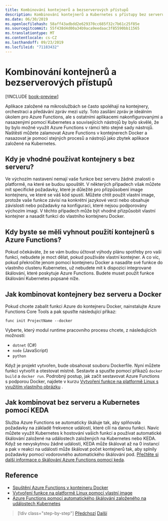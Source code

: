 ```yaml
---
title: Kombinování kontejnerů a bezserverových přístupů
description: Kombinování kontejnerů a Kubernetes s přístupy bez serveru
ms.date: 06/30/2019
ms.openlocfilehash: 58aff43adbdd2e629370cc685f32c7b61c25f85e
ms.sourcegitcommit: 55f438d4d00a34b9aca9eedaac3f85590bb11565
ms.translationtype: MT
ms.contentlocale: cs-CZ
ms.lasthandoff: 09/23/2019
ms.locfileid: "71183432"
---
```

# <a name="combining-containers-and-serverless-approaches"></a>Kombinování kontejnerů a bezserverových přístupů

[!INCLUDE [book-preview](../../../includes/book-preview.md)]

Aplikace založené na mikroslužbách se často spoléhají na kontejnery, orchestraci a předávání zpráv mezi uzly. Toto zasílání zpráv je ideálním úkolem pro Azure Functions, ale s ostatními aplikacemi nakonfigurovanými a nasazenými pomocí Kubernetes a souvisejících nástrojů by bylo skvělé, že by bylo možné využít Azure Functions v rámci této stejné sady nástrojů. Naštěstí můžete zalamovat Azure Functions v kontejnerech Docker a nasazovat je pomocí stejných procesů a nástrojů jako zbytek aplikace založené na Kubernetes.

## <a name="when-does-it-make-sense-to-use-containers-with-serverless"></a>Kdy je vhodné používat kontejnery s bez serveru?

Ve výchozím nastavení nemají vaše funkce bez serveru žádné znalosti o platformě, na které se budou spouštět. V některých případech však můžete mít specifické požadavky, které je důležité pro přizpůsobení image kontejneru, ve které se váš kód spustí. Můžete chtít použít vlastní image, protože vaše funkce závisí na konkrétní jazykové verzi nebo obsahuje závislosti nebo požadavky na konfiguraci, které nejsou podporovány výchozím imagí. V těchto případech může být vhodné přizpůsobit vlastní kontejner a nasadit funkci do vlastního kontejneru Docker.

## <a name="when-should-you-avoid-using-containers-with-azure-functions"></a>Kdy byste se měli vyhnout použití kontejnerů s Azure Functions?

Pokud očekáváte, že se vám budou účtovat výhody plánu spotřeby pro vaši funkci, nebudete je moct dělat, pokud používáte vlastní kontejner. A co víc, pokud překročíte jenom pomocí kontejneru Docker a nasadíte své funkce do vlastního clusteru Kubernetes, už nebudete mít k dispozici integrované škálování, které poskytuje Azure Functions. Budete muset použít funkce škálování Kubernetes popsané níže.

## <a name="how-to-combine-serverless-and-docker-containers"></a>Jak kombinovat kontejnery bez serveru a Docker

Pokud chcete zabalit funkci Azure do kontejneru Docker, nainstalujte Azure Functions Core Tools a pak spusťte následující příkaz:

```console
func init ProjectName --docker
```

Vyberte, který modul runtime pracovního procesu chcete, z následujících možností:

- `dotnet` (C#)
- `node` (JavaScript)
- `python`

Když je projekt vytvořen, bude obsahovat souboru Dockerfile. Nyní můžete funkci vytvořit a otestovat místně. Sestavte a spusťte pomocí příkazů `docker build` a `docker run`. Podrobný postup, jak začít sestavovat Azure Functions s podporou Docker, najdete v kurzu [Vytvoření funkce na platformě Linux s využitím vlastního obrázku](https://docs.microsoft.com/azure/azure-functions/functions-create-function-linux-custom-image) .

## <a name="how-to-combine-serverless-and-kubernetes-with-keda"></a>Jak kombinovat bez serveru a Kubernetes pomocí KEDA

Služba Azure Functions se automaticky škáluje tak, aby splňovala požadavky na základě frekvence událostí, které cílí na danou funkci. Navíc můžete využít Kubernetes k hostování vašich funkcí a používat automatické škálování založené na událostech založených na Kubernetes nebo KEDA. Když se nevyskytnou žádné události, KEDA může škálovat až na 0 instancí a pak v reakci na události může škálovat počet kontejnerů tak, aby splnily požadavky pomocí vodorovného automatického škálování pod. [Přečtěte si další informace o škálování Azure Functions pomocí keda](https://docs.microsoft.com/azure/azure-functions/functions-kubernetes-keda).

## <a name="references"></a>Reference

- [Spuštění Azure Functions v kontejneru Docker](https://markheath.net/post/azure-functions-docker)
- [Vytvoření funkce na platformě Linux pomocí vlastní image](https://docs.microsoft.com/azure/azure-functions/functions-create-function-linux-custom-image)
- [Azure Functions pomocí automatického škálování založeného na událostech Kubernetes](https://docs.microsoft.com/azure/azure-functions/functions-kubernetes-keda)

>[!div class="step-by-step"]
>[Předchozí](leverage-serverless-functions.md)
>[Další](deploy-containers-azure.md)

